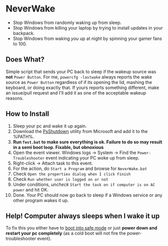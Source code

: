# NeverWake
* Stop Windows from randomly waking up from sleep.
* Stop Windows from killing your laptop by trying to install updates in your backpack.
* Stop Windows from waking *you* up at night by spinning your gamer fans to 100.

## Does What?
Simple script that sends your PC back to sleep if the wakeup source was **not** `Power Button`.
For me, `powercfg -lastwake` always reports the wake source as `Power Button` regardless of if its opening the lid, mashing the keyboard, or doing exactly that.
If yours reports something different, make an issue/pull request and I'll add it as one of the acceptable wakeup reasons.

## How to Install

1. Sleep your pc and wake it up again.
1. Download the [PsShutdown](https://docs.microsoft.com/en-us/sysinternals/downloads/psshutdown) utility from Microsoft and add it to the %PATH%.
1. **Run `Test.bat` to make sure everything is ok. Failure to do so may result in a semi boot loop. Fixable, but obnoxious**
1. Open the event viewer. Windows logs -> System -> Find the `Power-Troubleshooter` event indicating your PC woke up from sleep.
1. Right-click -> Attach task to this event.
1. For the action, do `Start a Program` and browse for `NeverWake.bat`
1. Check `Open the properties dialog when I click Finish`
1. Check `Run whether user is logged on or not`
1. Under conditions, *uncheck* `Start the task on if computer is on AC power` and hit OK.
1. Done. Your PC should now go back to sleep if a Windows service or any other program wakes it up.

## Help! Computer always sleeps when I wake it up

To fix this you either have to [boot into safe mode](https://support.microsoft.com/en-us/help/12376/windows-10-start-your-pc-in-safe-mode) or just **power down and restart your pc completely** (as a cold boot will not fire the power-troubleshooter event).
